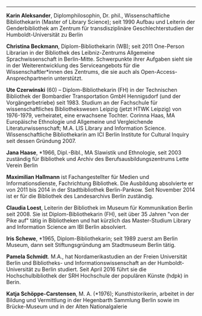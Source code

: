 ---
**Karin Aleksander**, Diplomphilosophin, Dr. phil., Wissenschaftliche Bibliothekarin (Master of Library Science); seit 1990 Aufbau und Leiterin der Genderbibliothek am Zentrum für transdisziplinäre Geschlechterstudien der Humboldt-Universität zu Berlin

**Christina Beckmann**, Diplom-Bibliothekarin (WB); seit 2011 One-Person Librarian in der Bibliothek des Leibniz-Zentrums Allgemeine Sprachwissenschaft in Berlin-Mitte. Schwerpunkte ihrer Aufgaben sieht sie in der Weiterentwicklung des Serviceangebots für die Wissenschaftler\*innen des Zentrums, die sie auch als Open-Access-Ansprechpartnerin unterstützt.

**Ute Czerwinski** (60) – Diplom-Bibliothekarin (FH) in der Technischen Bibliothek der Bombardier Transportation GmbH Hennigsdorf (und der Vorgängerbetriebe) seit 1983. Studium an der Fachschule für wissenschaftliches Bibliothekswesen Leipzig (jetzt HTWK Leipzig) von 1976-1979, verheiratet, eine erwachsene Tochter.
Corinna Haas, MA Europäische Ethnologie und Allgemeine und Vergleichende Literaturwissenschaft; M.A. LIS  Library and Information Science. Wissenschaftliche Bibliothekarin am ICI Berlin Institute for Cultural Inquiry seit dessen Gründung 2007. 

**Jana Haase**, \*1966, Dipl.-Bibl., MA Slawistik und Ethnologie, seit 2003 zuständig für Bibliothek und Archiv des Berufsausbildungszentrums Lette Verein Berlin

**Maximilian Hallmann** ist Fachangestellter für Medien und Informationsdienste, Fachrichtung Bibliothek. Die Ausbildung absolvierte er von 2011 bis 2014 in der Stadtbibliothek Berlin-Pankow. Seit November 2014 ist er für die Bibliothek des Landesarchivs Berlin zuständig.

**Claudia Loest**, Leiterin der Bibliothek im Museum für Kommunikation Berlin seit 2008. Sie ist Diplom-Bibliothekarin (FH), seit über 35 Jahren "von der Pike auf" tätig in Bibliotheken und hat kürzlich das Master-Studium Library and Information Science am IBI Berlin absolviert. 

**Iris Schewe**, \*1965, Diplom-Bibliothekarin; seit 1989 zuerst am Berlin Museum, dann seit Stiftungsgründung am Stadtmuseum Berlin tätig. 

**Pamela Schmidt**. M.A., hat Nordamerikastudien an der Freien Universität Berlin und Bibliotheks- und Informationswissenschaft an der Humboldt-Universität zu Berlin studiert. Seit April 2016 führt sie die Hochschulbibliothek der SRH Hochschule der populären Künste (hdpk) in Berin.

**Katja Schöppe-Carstensen**, M. A. (\*1976); Kunsthistorikerin, arbeitet in der Bildung und Vermittlung in der Hegenbarth Sammlung Berlin sowie im Brücke-Museum und in der Alten Nationalgalerie
